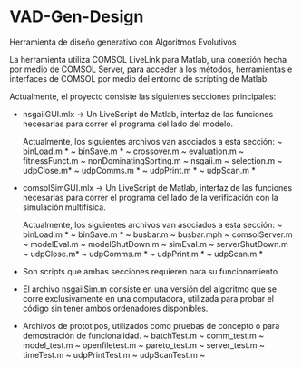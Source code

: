 # VAD-Gen-Design
Herramienta de diseño generativo con Algoritmos Evolutivos

La herramienta utiliza COMSOL LiveLink para Matlab, una conexión hecha por medio de COMSOL Server, para acceder a los métodos, herramientas e interfaces de COMSOL por medio del entorno de scripting de Matlab.

Actualmente, el proyecto consiste las siguientes secciones principales:
 
 - nsgaiiGUI.mlx  ->  Un LiveScript de Matlab, interfaz de las funciones necesarias para correr el programa del lado del modelo.

    Actualmente, los siguientes archivos van asociados a esta sección:
        ~ binLoad.m *
        ~ binSave.m *
        ~ crossover.m
        ~ evaluation.m
        ~ fitnessFunct.m
        ~ nonDominatingSorting.m
        ~ nsgaii.m
        ~ selection.m
        ~ udpClose.m*
        ~ udpComms.m *
        ~ udpPrint.m *
        ~ udpScan.m *



 - comsolSimGUI.mlx  ->  Un LiveScript de Matlab, interfaz de las funciones necesarias para correr el programa del lado de la verificación con la simulación multifísica.

    Actualmente, los siguientes archivos van asociados a esta sección:
        ~ binLoad.m *
        ~ binSave.m *
        ~ busbar.m
        ~ busbar.mph
        ~ comsolServer.m
        ~ modelEval.m
        ~ modelShutDown.m
        ~ simEval.m
        ~ serverShutDown.m
        ~ udpClose.m*
        ~ udpComms.m *
        ~ udpPrint.m *
        ~ udpScan.m *
        


* Son scripts que ambas secciones requieren para su funcionamiento



- El archivo nsgaiiSim.m consiste en una versión del algoritmo que se corre exclusivamente en una computadora, utilizada para probar el código sin tener ambos ordenadores disponibles.



- Archivos de prototipos, utilizados como pruebas de concepto o para demostración de funcionalidad.
    ~ batchTest.m
    ~ comm_test.m
    ~ model_test.m
    ~ openfiletest.m
    ~ pareto_test.m
    ~ server_test.m
    ~ timeTest.m
    ~ udpPrintTest.m
    ~ udpScanTest.m
    ~ 